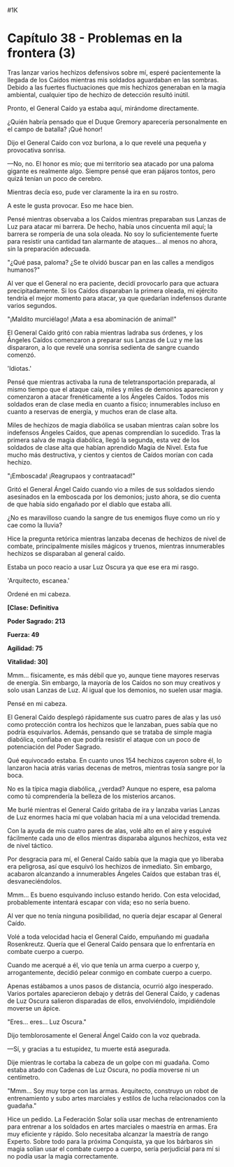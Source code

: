 
#1K 

# Capítulo 38 - Problemas en la frontera (3)


Tras lanzar varios hechizos defensivos sobre mí, esperé pacientemente la llegada de los Caídos mientras mis soldados aguardaban en las sombras. Debido a las fuertes fluctuaciones que mis hechizos generaban en la magia ambiental, cualquier tipo de hechizo de detección resultó inútil.

Pronto, el General Caído ya estaba aquí, mirándome directamente.

¿Quién habría pensado que el Duque Gremory aparecería personalmente en el campo de batalla? ¡Qué honor!

Dijo el General Caído con voz burlona, ​​a lo que revelé una pequeña y provocativa sonrisa.

—No, no. El honor es mío; que mi territorio sea atacado por una paloma gigante es realmente algo. Siempre pensé que eran pájaros tontos, pero quizá tenían un poco de cerebro.

Mientras decía eso, pude ver claramente la ira en su rostro.

A este le gusta provocar. Eso me hace bien.

Pensé mientras observaba a los Caídos mientras preparaban sus Lanzas de Luz para atacar mi barrera. De hecho, había unos cincuenta mil aquí; la barrera se rompería de una sola oleada. No soy lo suficientemente fuerte para resistir una cantidad tan alarmante de ataques... al menos no ahora, sin la preparación adecuada.

"¿Qué pasa, paloma? ¿Se te olvidó buscar pan en las calles a mendigos humanos?"

Al ver que el General no era paciente, decidí provocarlo para que actuara precipitadamente. Si los Caídos disparaban la primera oleada, mi ejército tendría el mejor momento para atacar, ya que quedarían indefensos durante varios segundos.

"¡Maldito murciélago! ¡Mata a esa abominación de animal!"

El General Caído gritó con rabia mientras ladraba sus órdenes, y los Ángeles Caídos comenzaron a preparar sus Lanzas de Luz y me las dispararon, a lo que revelé una sonrisa sedienta de sangre cuando comenzó.

'Idiotas.'

Pensé que mientras activaba la runa de teletransportación preparada, al mismo tiempo que el ataque caía, miles y miles de demonios aparecieron y comenzaron a atacar frenéticamente a los Ángeles Caídos. Todos mis soldados eran de clase media en cuanto a físico; innumerables incluso en cuanto a reservas de energía, y muchos eran de clase alta.

Miles de hechizos de magia diabólica se usaban mientras caían sobre los indefensos Ángeles Caídos, que apenas comprendían lo sucedido. Tras la primera salva de magia diabólica, llegó la segunda, esta vez de los soldados de clase alta que habían aprendido Magia de Nivel. Esta fue mucho más destructiva, y cientos y cientos de Caídos morían con cada hechizo.

"¡Emboscada! ¡Reagrupaos y contraatacad!"

Gritó el General Ángel Caído cuando vio a miles de sus soldados siendo asesinados en la emboscada por los demonios; justo ahora, se dio cuenta de que había sido engañado por el diablo que estaba allí.

¿No es maravilloso cuando la sangre de tus enemigos fluye como un río y cae como la lluvia?

Hice la pregunta retórica mientras lanzaba decenas de hechizos de nivel de combate, principalmente misiles mágicos y truenos, mientras innumerables hechizos se disparaban al general caído.

Estaba un poco reacio a usar Luz Oscura ya que ese era mi rasgo.

'Arquitecto, escanea.'

Ordené en mi cabeza.

**[Clase: Definitiva**

**Poder Sagrado: 213**

**Fuerza: 49**

**Agilidad: 75**

**Vitalidad: 30]**

Mmm... físicamente, es más débil que yo, aunque tiene mayores reservas de energía. Sin embargo, la mayoría de los Caídos no son muy creativos y solo usan Lanzas de Luz. Al igual que los demonios, no suelen usar magia.

Pensé en mi cabeza.

El General Caído desplegó rápidamente sus cuatro pares de alas y las usó como protección contra los hechizos que le lanzaban, pues sabía que no podría esquivarlos. Además, pensando que se trataba de simple magia diabólica, confiaba en que podría resistir el ataque con un poco de potenciación del Poder Sagrado.

Qué equivocado estaba. En cuanto unos 154 hechizos cayeron sobre él, lo lanzaron hacia atrás varias decenas de metros, mientras tosía sangre por la boca.

No es la típica magia diabólica, ¿verdad? Aunque no espere, esa paloma como tú comprendería la belleza de los misterios arcanos.

Me burlé mientras el General Caído gritaba de ira y lanzaba varias Lanzas de Luz enormes hacia mí que volaban hacia mí a una velocidad tremenda.

Con la ayuda de mis cuatro pares de alas, volé alto en el aire y esquivé fácilmente cada uno de ellos mientras disparaba algunos hechizos, esta vez de nivel táctico.

Por desgracia para mí, el General Caído sabía que la magia que yo liberaba era peligrosa, así que esquivó los hechizos de inmediato. Sin embargo, acabaron alcanzando a innumerables Ángeles Caídos que estaban tras él, desvaneciéndolos.

Mmm... Es bueno esquivando incluso estando herido. Con esta velocidad, probablemente intentará escapar con vida; eso no sería bueno.

Al ver que no tenía ninguna posibilidad, no quería dejar escapar al General Caído.

Volé a toda velocidad hacia el General Caído, empuñando mi guadaña Rosenkreutz. Quería que el General Caído pensara que lo enfrentaría en combate cuerpo a cuerpo.

Cuando me acerqué a él, vio que tenía un arma cuerpo a cuerpo y, arrogantemente, decidió pelear conmigo en combate cuerpo a cuerpo.

Apenas estábamos a unos pasos de distancia, ocurrió algo inesperado. Varios portales aparecieron debajo y detrás del General Caído, y cadenas de Luz Oscura salieron disparadas de ellos, envolviéndolo, impidiéndole moverse un ápice.

"Eres... eres... Luz Oscura."

Dijo temblorosamente el General Ángel Caído con la voz quebrada.

—Sí, y gracias a tu estupidez, tu muerte está asegurada.

Dije mientras le cortaba la cabeza de un golpe con mi guadaña. Como estaba atado con Cadenas de Luz Oscura, no podía moverse ni un centímetro.

"Mmm... Soy muy torpe con las armas. Arquitecto, construyo un robot de entrenamiento y subo artes marciales y estilos de lucha relacionados con la guadaña."

Hice un pedido. La Federación Solar solía usar mechas de entrenamiento para entrenar a los soldados en artes marciales o maestría en armas. Era muy eficiente y rápido. Solo necesitaba alcanzar la maestría de rango Experto. Sobre todo para la próxima Conquista, ya que los bárbaros sin magia solían usar el combate cuerpo a cuerpo, sería perjudicial para mí si no podía usar la magia correctamente.